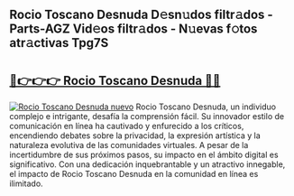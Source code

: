 ## Rocio Toscano Desnuda D𝚎sn𝚞dos filtr𝚊dos - Parts-AGZ Vid𝚎os filtr𝚊dos - N𝚞evas f𝚘tos atr𝚊ctivas Tpg7S

# <h2><a href="http://mb68clv.tromn.icu/?c=Rocio+Toscano+Desnuda">🔗👉👉👉 Rocio Toscano Desnuda 🔗🔗</a></h2>

[![Rocio Toscano Desnuda nuevo](https://i.imgur.com/pEAQMta.gif)](http://mb68clv.tromn.icu/?c=Rocio+Toscano+Desnuda)
Rocio Toscano Desnuda, un individuo complejo e intrigante, desafía la comprensión fácil. Su innovador estilo de comunicación en línea ha cautivado y enfurecido a los críticos, encendiendo debates sobre la privacidad, la expresión artística y la naturaleza evolutiva de las comunidades virtuales. A pesar de la incertidumbre de sus próximos pasos, su impacto en el ámbito digital es significativo. Con una dedicación inquebrantable y un atractivo innegable, el impacto de Rocio Toscano Desnuda en la comunidad en línea es ilimitado.
